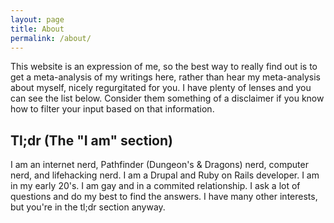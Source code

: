 ```yaml
---
layout: page
title: About
permalink: /about/
---
```


This website is an expression of me, so the best way to really find out is to get a meta-analysis of my writings here, rather than hear my meta-analysis about myself, nicely regurgitated for you. I have plenty of lenses and you can see the list below. Consider them something of a disclaimer if you know how to filter your input based on that information.

## Tl;dr (The "I am" section)

I am an internet nerd, Pathfinder (Dungeon's &amp; Dragons) nerd, computer nerd, and lifehacking nerd. I am a Drupal and Ruby on Rails developer. I am in my early 20's. I am gay and in a commited relationship. I ask a lot of questions and do my best to find the answers. I have many other interests, but you're in the tl;dr section anyway.